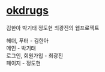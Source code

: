 # [okdrugs](https://www.clarityincrazy.com/)
김한아 박기태 정도현 최광진의 웹프로젝트  

헤더, 푸터 - 김한아  
메인 - 박기태    
로그인, 회원가입 - 최광진   
페이지 - 정도현  

